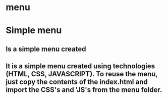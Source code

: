# menu
<h1>Simple menu</h1>
<h2>Is a simple menu created <h2>

It is a simple menu created using technologies (HTML, CSS, JAVASCRIPT). To reuse the menu, just copy the contents of the index.html and import the CSS's and 'JS's from the menu folder.
